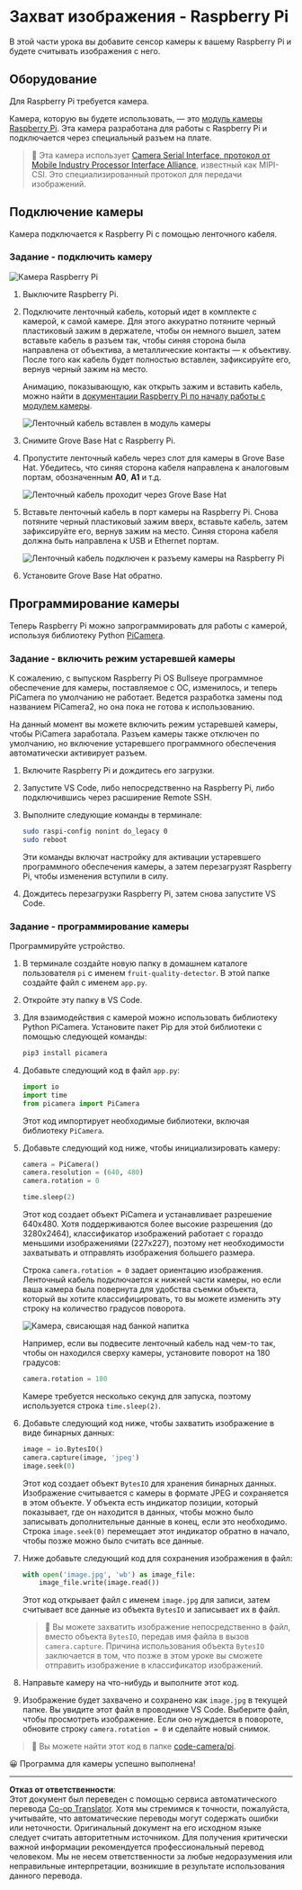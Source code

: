<!--
CO_OP_TRANSLATOR_METADATA:
{
  "original_hash": "c677667095f6133eee418c7e53615d05",
  "translation_date": "2025-08-26T21:48:26+00:00",
  "source_file": "4-manufacturing/lessons/2-check-fruit-from-device/pi-camera.md",
  "language_code": "ru"
}
-->
# Захват изображения - Raspberry Pi

В этой части урока вы добавите сенсор камеры к вашему Raspberry Pi и будете считывать изображения с него.

## Оборудование

Для Raspberry Pi требуется камера.

Камера, которую вы будете использовать, — это [модуль камеры Raspberry Pi](https://www.raspberrypi.org/products/camera-module-v2/). Эта камера разработана для работы с Raspberry Pi и подключается через специальный разъем на плате.

> 💁 Эта камера использует [Camera Serial Interface, протокол от Mobile Industry Processor Interface Alliance](https://wikipedia.org/wiki/Camera_Serial_Interface), известный как MIPI-CSI. Это специализированный протокол для передачи изображений.

## Подключение камеры

Камера подключается к Raspberry Pi с помощью ленточного кабеля.

### Задание - подключить камеру

![Камера Raspberry Pi](../../../../../translated_images/pi-camera-module.4278753c31bd6e757aa2b858be97d72049f71616278cefe4fb5abb485b40a078.ru.png)

1. Выключите Raspberry Pi.

1. Подключите ленточный кабель, который идет в комплекте с камерой, к самой камере. Для этого аккуратно потяните черный пластиковый зажим в держателе, чтобы он немного вышел, затем вставьте кабель в разъем так, чтобы синяя сторона была направлена от объектива, а металлические контакты — к объективу. После того как кабель будет полностью вставлен, зафиксируйте его, вернув черный зажим на место.

    Анимацию, показывающую, как открыть зажим и вставить кабель, можно найти в [документации Raspberry Pi по началу работы с модулем камеры](https://projects.raspberrypi.org/en/projects/getting-started-with-picamera/2).

    ![Ленточный кабель вставлен в модуль камеры](../../../../../translated_images/pi-camera-ribbon-cable.0bf82acd251611c21ac616f082849413e2b322a261d0e4f8fec344248083b07e.ru.png)

1. Снимите Grove Base Hat с Raspberry Pi.

1. Пропустите ленточный кабель через слот для камеры в Grove Base Hat. Убедитесь, что синяя сторона кабеля направлена к аналоговым портам, обозначенным **A0**, **A1** и т.д.

    ![Ленточный кабель проходит через Grove Base Hat](../../../../../translated_images/grove-base-hat-ribbon-cable.501fed202fcf73b11b2b68f6d246189f7d15d3e4423c572ddee79d77b4632b47.ru.png)

1. Вставьте ленточный кабель в порт камеры на Raspberry Pi. Снова потяните черный пластиковый зажим вверх, вставьте кабель, затем зафиксируйте его, вернув зажим на место. Синяя сторона кабеля должна быть направлена к USB и Ethernet портам.

    ![Ленточный кабель подключен к разъему камеры на Raspberry Pi](../../../../../translated_images/pi-camera-socket-ribbon-cable.a18309920b11800911082ed7aa6fb28e6d9be3a022e4079ff990016cae3fca10.ru.png)

1. Установите Grove Base Hat обратно.

## Программирование камеры

Теперь Raspberry Pi можно запрограммировать для работы с камерой, используя библиотеку Python [PiCamera](https://pypi.org/project/picamera/).

### Задание - включить режим устаревшей камеры

К сожалению, с выпуском Raspberry Pi OS Bullseye программное обеспечение для камеры, поставляемое с ОС, изменилось, и теперь PiCamera по умолчанию не работает. Ведется разработка замены под названием PiCamera2, но она пока не готова к использованию.

На данный момент вы можете включить режим устаревшей камеры, чтобы PiCamera заработала. Разъем камеры также отключен по умолчанию, но включение устаревшего программного обеспечения автоматически активирует разъем.

1. Включите Raspberry Pi и дождитесь его загрузки.

1. Запустите VS Code, либо непосредственно на Raspberry Pi, либо подключившись через расширение Remote SSH.

1. Выполните следующие команды в терминале:

    ```sh
    sudo raspi-config nonint do_legacy 0
    sudo reboot
    ```

    Эти команды включат настройку для активации устаревшего программного обеспечения камеры, а затем перезагрузят Raspberry Pi, чтобы изменения вступили в силу.

1. Дождитесь перезагрузки Raspberry Pi, затем снова запустите VS Code.

### Задание - программирование камеры

Программируйте устройство.

1. В терминале создайте новую папку в домашнем каталоге пользователя `pi` с именем `fruit-quality-detector`. В этой папке создайте файл с именем `app.py`.

1. Откройте эту папку в VS Code.

1. Для взаимодействия с камерой можно использовать библиотеку Python PiCamera. Установите пакет Pip для этой библиотеки с помощью следующей команды:

    ```sh
    pip3 install picamera
    ```

1. Добавьте следующий код в файл `app.py`:

    ```python
    import io
    import time
    from picamera import PiCamera
    ```

    Этот код импортирует необходимые библиотеки, включая библиотеку `PiCamera`.

1. Добавьте следующий код ниже, чтобы инициализировать камеру:

    ```python
    camera = PiCamera()
    camera.resolution = (640, 480)
    camera.rotation = 0
    
    time.sleep(2)
    ```

    Этот код создает объект PiCamera и устанавливает разрешение 640x480. Хотя поддерживаются более высокие разрешения (до 3280x2464), классификатор изображений работает с гораздо меньшими изображениями (227x227), поэтому нет необходимости захватывать и отправлять изображения большего размера.

    Строка `camera.rotation = 0` задает ориентацию изображения. Ленточный кабель подключается к нижней части камеры, но если ваша камера была повернута для удобства съемки объекта, который вы хотите классифицировать, то вы можете изменить эту строку на количество градусов поворота.

    ![Камера, свисающая над банкой напитка](../../../../../translated_images/pi-camera-upside-down.5376961ba31459883362124152ad6b823d5ac5fc14e85f317e22903bd681c2b6.ru.png)

    Например, если вы подвесите ленточный кабель над чем-то так, чтобы он находился сверху камеры, установите поворот на 180 градусов:

    ```python
    camera.rotation = 180
    ```

    Камере требуется несколько секунд для запуска, поэтому используется строка `time.sleep(2)`.

1. Добавьте следующий код ниже, чтобы захватить изображение в виде бинарных данных:

    ```python
    image = io.BytesIO()
    camera.capture(image, 'jpeg')
    image.seek(0)
    ```

    Этот код создает объект `BytesIO` для хранения бинарных данных. Изображение считывается с камеры в формате JPEG и сохраняется в этом объекте. У объекта есть индикатор позиции, который показывает, где он находится в данных, чтобы можно было записывать дополнительные данные в конец, если это необходимо. Строка `image.seek(0)` перемещает этот индикатор обратно в начало, чтобы позже можно было считать все данные.

1. Ниже добавьте следующий код для сохранения изображения в файл:

    ```python
    with open('image.jpg', 'wb') as image_file:
        image_file.write(image.read())
    ```

    Этот код открывает файл с именем `image.jpg` для записи, затем считывает все данные из объекта `BytesIO` и записывает их в файл.

    > 💁 Вы можете захватить изображение непосредственно в файл, вместо объекта `BytesIO`, передав имя файла в вызов `camera.capture`. Причина использования объекта `BytesIO` заключается в том, что позже в этом уроке вы сможете отправить изображение в классификатор изображений.

1. Направьте камеру на что-нибудь и выполните этот код.

1. Изображение будет захвачено и сохранено как `image.jpg` в текущей папке. Вы увидите этот файл в проводнике VS Code. Выберите файл, чтобы просмотреть изображение. Если оно нуждается в повороте, обновите строку `camera.rotation = 0` и сделайте новый снимок.

> 💁 Вы можете найти этот код в папке [code-camera/pi](../../../../../4-manufacturing/lessons/2-check-fruit-from-device/code-camera/pi).

😀 Программа для камеры успешно выполнена!

---

**Отказ от ответственности**:  
Этот документ был переведен с помощью сервиса автоматического перевода [Co-op Translator](https://github.com/Azure/co-op-translator). Хотя мы стремимся к точности, пожалуйста, учитывайте, что автоматические переводы могут содержать ошибки или неточности. Оригинальный документ на его исходном языке следует считать авторитетным источником. Для получения критически важной информации рекомендуется профессиональный перевод человеком. Мы не несем ответственности за любые недоразумения или неправильные интерпретации, возникшие в результате использования данного перевода.
